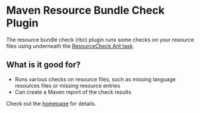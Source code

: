 Maven Resource Bundle Check Plugin
==================================

The resource bundle check (rbc) plugin runs some checks on your resource files using underneath the [ResourceCheck Ant task][rscbundlecheck.sf.net].


What is it good for?
--------------------

* Runs various checks on resource files, such as missing language resources files or missing resource entries
* Can create a Maven report of the check results

Check out the [homepage][hp] for details.

[rscbundlecheck.sf.net]: http://rscbundlecheck.sourceforge.net
[hp]: http://labs.consol.de/projects/maven/maven-rbc-plugin/
